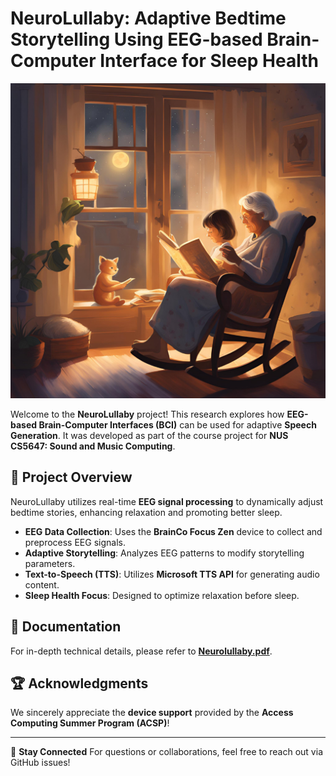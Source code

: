 # NeuroLullaby: Adaptive Bedtime Storytelling Using EEG-based Brain-Computer Interface for Sleep Health

![NeuroLullaby](resources/Front_Page_bg.png)

Welcome to the **NeuroLullaby** project! This research explores how **EEG-based Brain-Computer Interfaces (BCI)** can be used for adaptive **Speech Generation**. It was developed as part of the course project for **NUS CS5647: Sound and Music Computing**.

## 🚀 Project Overview
NeuroLullaby utilizes real-time **EEG signal processing** to dynamically adjust bedtime stories, enhancing relaxation and promoting better sleep.

- **EEG Data Collection**: Uses the **BrainCo Focus Zen** device to collect and preprocess EEG signals.
- **Adaptive Storytelling**: Analyzes EEG patterns to modify storytelling parameters.
- **Text-to-Speech (TTS)**: Utilizes **Microsoft TTS API** for generating audio content.
- **Sleep Health Focus**: Designed to optimize relaxation before sleep.

## 📖 Documentation
For in-depth technical details, please refer to **[Neurolullaby.pdf](Neurolullaby.pdf)**.

## 🏆 Acknowledgments
We sincerely appreciate the **device support** provided by the **Access Computing Summer Program (ACSP)**! 


---

📩 **Stay Connected**
For questions or collaborations, feel free to reach out via GitHub issues!


